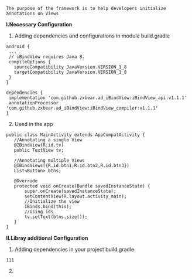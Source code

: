 ```
The purpose of the framework is to help developers initialize annotations on Views
```

**I.Necessary Configuration**
1. Adding dependencies and configurations in module build.gradle
 ```
 android {
  ...
  // iBindView requires Java 8.
  compileOptions {
    sourceCompatibility JavaVersion.VERSION_1_8
    targetCompatibility JavaVersion.VERSION_1_8
  }
}

dependencies {
  implementation 'com.github.zxbear.ad_iBindView:iBindView_api:v1.1.1'
  annotationProcessor 'com.github.zxbear.ad_iBindView:iBindView_compiler:v1.1.1'
}
 ```
2. Used in the app
 ```
public class MainActivity extends AppCompatActivity {
    //Annotating a single View
    @IBindView(R.id.tv)
    public TextView tv;
    
    //Annotating multiple Views
    @IBindViews({R.id.btn1,R.id.btn2,R.id.btn3})
    List<Button> btns;

    @Override
    protected void onCreate(Bundle savedInstanceState) {
        super.onCreate(savedInstanceState);
        setContentView(R.layout.activity_main);
        //Initialize the view
        IBinds.bind(this);
        //Using ids
        tv.setText(btns.size());
    }
}
 ```
 
 **II.Libray additional Configuration**
1. Adding dependencies in your project build.gradle
 ```
 111
 ```
2. 
